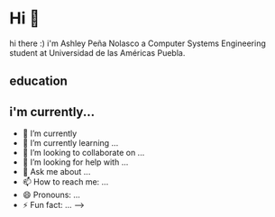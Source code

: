# Hi  👋 
hi there :) i'm Ashley Peña Nolasco a Computer Systems Engineering student at Universidad de las Américas Puebla.

## education 


## i'm currently... 

- 🔭 I’m currently 
- 🌱 I’m currently learning ...
- 👯 I’m looking to collaborate on ...
- 🤔 I’m looking for help with ...
- 💬 Ask me about ...
- 📫 How to reach me: ...
- 😄 Pronouns: ...
- ⚡ Fun fact: ...
-->
